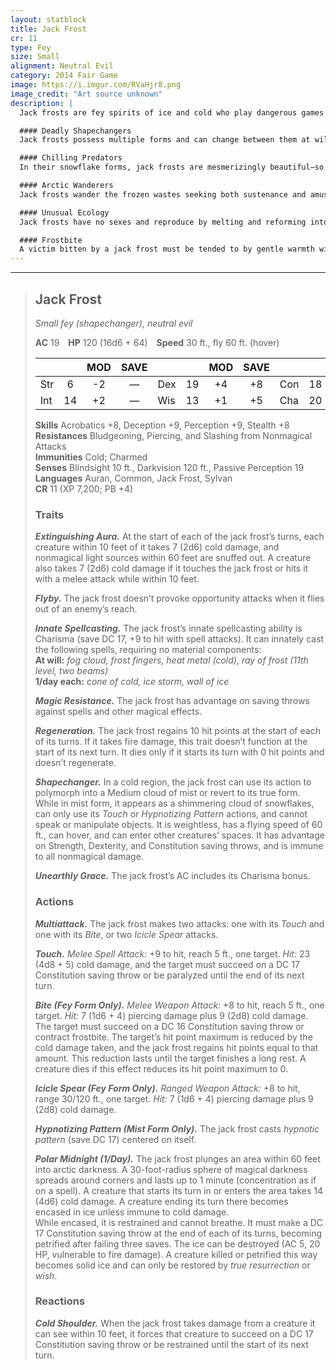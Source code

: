```yaml
---
layout: statblock
title: Jack Frost
cr: 11
type: Fey
size: Small
alignment: Neutral Evil
category: 2014 Fair Game
image: https://i.imgur.com/RVaHjr8.png
image_credit: "Art source unknown"
description: |
  Jack frosts are fey spirits of ice and cold who play dangerous games with the lives of mortals that wander into their territory. Cruel and capricious, they take great joy in the cold, frigid death of others, and will play elaborate games with the lives of those passing through their lands. Lurking near mountain tops or in arctic terrain, they delight in tormenting helpless creatures and subsist on the body heat they drain from victims.

  #### Deadly Shapechangers
  Jack frosts possess multiple forms and can change between them at will. They may appear as a flurry of beautiful, intricately patterned snowflakes, a vaporous white cloud, or as small, pale blue fey with silver eyes and icicle-like hair. Even in the harshest snowstorms, they wear only gauzy white clothing and go barefoot. Regardless of form, their mischievous smiles and beguiling nature conceal their malice.

  #### Chilling Predators
  In their snowflake forms, jack frosts are mesmerizingly beautiful—so much so that travelers often stand entranced beneath their swirling descent. Once close enough, they transform into clouds of freezing vapor, sweeping over victims to sap their warmth. When the prey weakens, they assume their true forms to deliver chilling touches or freezing bites. Each touch sends searing cold through the victim’s veins, paralyzing and numbing flesh. Those left untreated soon succumb to frostbite and decay.

  #### Arctic Wanderers
  Jack frosts wander the frozen wastes seeking both sustenance and amusement. They live for their cruel games, toying with mortals as they drain their heat. With alien minds and twisted logic, they see torment as play—each death another victory in their endless winter games.

  #### Unusual Ecology
  Jack frosts have no sexes and reproduce by melting and reforming into two separate beings. They scatter treasure from past victims to lure new prey into their icy domains. Beyond their cruel games, they have no use for wealth or material possessions.

  #### Frostbite
  A victim bitten by a jack frost must be tended to by gentle warmth within 1d4 hours or risk gangrene and permanent injury. If untreated, the creature gains a lingering injury as the infected flesh freezes and dies.
---
```


___
> ## Jack Frost
> *Small fey (shapechanger), neutral evil*
>
> **AC** 19 **HP** 120 (16d6 + 64) **Speed** 30 ft., fly 60 ft. (hover)
>
> | | | MOD | SAVE | | | MOD | SAVE | | | MOD | SAVE |
> |:--|:-:|:----:|:----:|:--|:-:|:----:|:----:|:--|:-:|:----:|:----:|
> |Str| 6| -2 | — |Dex| 19| +4 | +8 |Con| 18| +4 | — |
> |Int| 14| +2 | — |Wis| 13| +1 | +5 |Cha| 20| +5 | — |
>
> **Skills** Acrobatics +8, Deception +9, Perception +9, Stealth +8  
> **Resistances** Bludgeoning, Piercing, and Slashing from Nonmagical Attacks  
> **Immunities** Cold; Charmed  
> **Senses** Blindsight 10 ft., Darkvision 120 ft., Passive Perception 19  
> **Languages** Auran, Common, Jack Frost, Sylvan  
> **CR** 11 (XP 7,200; PB +4)
>
> ### Traits
>
> ***Extinguishing Aura.*** At the start of each of the jack frost’s turns, each creature within 10 feet of it takes 7 (2d6) cold damage, and nonmagical light sources within 60 feet are snuffed out. A creature also takes 7 (2d6) cold damage if it touches the jack frost or hits it with a melee attack while within 10 feet.  
>
> ***Flyby.*** The jack frost doesn’t provoke opportunity attacks when it flies out of an enemy’s reach.  
>
> ***Innate Spellcasting.*** The jack frost’s innate spellcasting ability is Charisma (save DC 17, +9 to hit with spell attacks). It can innately cast the following spells, requiring no material components:  
> **At will:** *fog cloud, frost fingers, heat metal (cold), ray of frost (11th level, two beams)*  
> **1/day each:** *cone of cold, ice storm, wall of ice*  
>
> ***Magic Resistance.*** The jack frost has advantage on saving throws against spells and other magical effects.  
>
> ***Regeneration.*** The jack frost regains 10 hit points at the start of each of its turns. If it takes fire damage, this trait doesn’t function at the start of its next turn. It dies only if it starts its turn with 0 hit points and doesn’t regenerate.  
>
> ***Shapechanger.*** In a cold region, the jack frost can use its action to polymorph into a Medium cloud of mist or revert to its true form.  
> While in mist form, it appears as a shimmering cloud of snowflakes, can only use its *Touch* or *Hypnotizing Pattern* actions, and cannot speak or manipulate objects. It is weightless, has a flying speed of 60 ft., can hover, and can enter other creatures’ spaces. It has advantage on Strength, Dexterity, and Constitution saving throws, and is immune to all nonmagical damage.  
>
> ***Unearthly Grace.*** The jack frost’s AC includes its Charisma bonus.  
>
> ### Actions
>
> ***Multiattack.*** The jack frost makes two attacks: one with its *Touch* and one with its *Bite*, or two *Icicle Spear* attacks.  
>
> ***Touch.*** *Melee Spell Attack:* +9 to hit, reach 5 ft., one target. *Hit:* 23 (4d8 + 5) cold damage, and the target must succeed on a DC 17 Constitution saving throw or be paralyzed until the end of its next turn.  
>
> ***Bite (Fey Form Only).*** *Melee Weapon Attack:* +8 to hit, reach 5 ft., one target. *Hit:* 7 (1d6 + 4) piercing damage plus 9 (2d8) cold damage. The target must succeed on a DC 16 Constitution saving throw or contract frostbite. The target’s hit point maximum is reduced by the cold damage taken, and the jack frost regains hit points equal to that amount. This reduction lasts until the target finishes a long rest. A creature dies if this effect reduces its hit point maximum to 0.  
>
> ***Icicle Spear (Fey Form Only).*** *Ranged Weapon Attack:* +8 to hit, range 30/120 ft., one target. *Hit:* 7 (1d6 + 4) piercing damage plus 9 (2d8) cold damage.  
>
> ***Hypnotizing Pattern (Mist Form Only).*** The jack frost casts *hypnotic pattern* (save DC 17) centered on itself.  
>
> ***Polar Midnight (1/Day).*** The jack frost plunges an area within 60 feet into arctic darkness. A 30-foot-radius sphere of magical darkness spreads around corners and lasts up to 1 minute (concentration as if on a spell). A creature that starts its turn in or enters the area takes 14 (4d6) cold damage. A creature ending its turn there becomes encased in ice unless immune to cold damage.  
> While encased, it is restrained and cannot breathe. It must make a DC 17 Constitution saving throw at the end of each of its turns, becoming petrified after failing three saves. The ice can be destroyed (AC 5, 20 HP, vulnerable to fire damage). A creature killed or petrified this way becomes solid ice and can only be restored by *true resurrection* or *wish*.  
>
> ### Reactions
>
> ***Cold Shoulder.*** When the jack frost takes damage from a creature it can see within 10 feet, it forces that creature to succeed on a DC 17 Constitution saving throw or be restrained until the start of its next turn.
